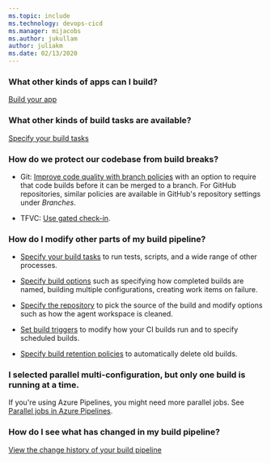 ```yaml
---
ms.topic: include
ms.technology: devops-cicd
ms.manager: mijacobs
ms.author: jukullam
author: juliakm
ms.date: 02/13/2020
---
```


### What other kinds of apps can I build?

[Build your app](../apps/index.md)

### What other kinds of build tasks are available?

[Specify your build tasks](../tasks/index.md)

### How do we protect our codebase from build breaks?

- Git: [Improve code quality with branch policies](../../repos/git/branch-policies.md) with an option to require that code builds before it can be merged to a branch. For GitHub repositories, similar policies are available in GitHub's repository settings under _Branches_.

- TFVC: [Use gated check-in](../repos/tfvc.md#gated).

### How do I modify other parts of my build pipeline?

- [Specify your build tasks](../tasks/index.md) to run tests, scripts, and a wide range of other processes.

- [Specify build options](../build/options.md) such as specifying how completed builds are named, building multiple configurations, creating work items on failure.

- [Specify the repository](../repos/index.md) to pick the source of the build and modify options such as how the agent workspace is cleaned.

- [Set build triggers](../build/triggers.md) to modify how your CI builds run and to specify scheduled builds.

- [Specify build retention policies](../policies/retention.md) to automatically delete old builds.

### I selected parallel multi-configuration, but only one build is running at a time.

If you're using Azure Pipelines, you might need more parallel jobs. See [Parallel jobs in Azure Pipelines](../licensing/concurrent-jobs.md).

### How do I see what has changed in my build pipeline?

[View the change history of your build pipeline](../build/history.md)
